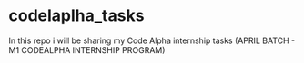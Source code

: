 # codelaplha_tasks
In this repo i will be sharing my Code Alpha internship tasks (APRIL BATCH - M1 CODEALPHA INTERNSHIP PROGRAM)
